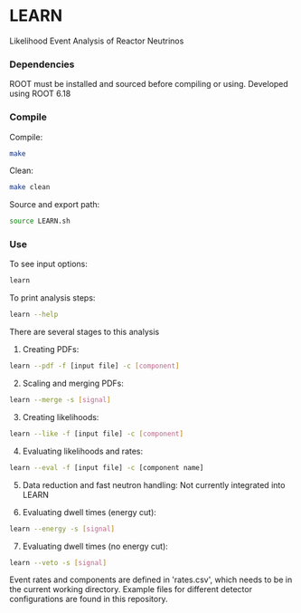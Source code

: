 # LEARN
Likelihood Event Analysis of Reactor Neutrinos

### Dependencies
ROOT must be installed and sourced before compiling or using. Developed using ROOT 6.18

### Compile
Compile:
```bash
make
```

Clean:
```bash
make clean
```

Source and export path:
```bash
source LEARN.sh
```

### Use

To see input options:
```bash
learn
```
To print analysis steps:
```bash
learn --help
```

There are several stages to this analysis

1) Creating PDFs:
```bash
learn --pdf -f [input file] -c [component]
```

2) Scaling and merging PDFs:
```bash
learn --merge -s [signal]
```

3) Creating likelihoods:
```bash
learn --like -f [input file] -c [component]
```

4) Evaluating likelihoods and rates:
```bash
learn --eval -f [input file] -c [component name]
```

5) Data reduction and fast neutron handling:
Not currently integrated into LEARN

6) Evaluating dwell times (energy cut):
```bash
learn --energy -s [signal]
```

7) Evaluating dwell times (no energy cut):
```bash
learn --veto -s [signal]
```

Event rates and components are defined in 'rates.csv', which needs to be in the current working directory. Example files for different detector configurations are found in this repository.
